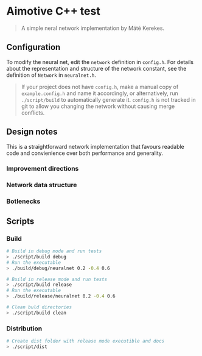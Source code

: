 # Aimotive C++ test
> A simple neral network implementation by Máté Kerekes.

## Configuration
To modify the neural net, edit the `network` definition in `config.h`. For details about the representation and structure of the network constant, see the definition of `Network` in `neuralnet.h`.

> If your project does not have `config.h`, make a manual copy of `example.config.h` and name it accordingly, or alternatively, run `./script/build` to automatically generate it. `config.h` is not tracked in git to allow you changing the network without causing merge conflicts.

## Design notes
This is a straightforward network implementation that favours readable code and convienience over both performance and generality. 


### Improvement directions

### Network data structure

### Botlenecks




## Scripts
### Build
```sh
# Build in debug mode and run tests
> ./script/build debug
# Run the executable
> ./build/debug/neuralnet 0.2 -0.4 0.6
```

```sh
# Build in release mode and run tests
> ./script/build release
# Run the executable
> ./build/release/neuralnet 0.2 -0.4 0.6
```

```sh
# Clean buld directories
> ./script/build clean
```

### Distribution
```sh
# Create dist folder with release mode executible and docs
> ./script/dist
```